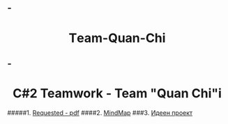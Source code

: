 -<h1 align="center">Тeam-Quan-Chi</h1>
---
-<h1 align="center">C#2 Teamwork - Team "Quan Chi"i</h1>
---

#####1. [Requested - pdf](https://github.com/tddold/Team-Quan-Chi-/blob/master/C-Sharp-Part-2-Team-Work-February-2015.pdf)
####2. [MindMap](https://github.com/tddold/Team-Quan-Chi-/blob/master/Team%20Quan%20Chi.pdf)
###3. [Идеен проект](https://github.com/tddold/Team-Quan-Chi-/blob/master/Proect.doc)

